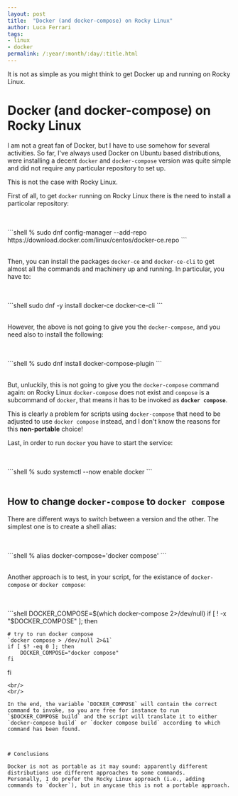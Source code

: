 ```yaml
---
layout: post
title:  "Docker (and docker-compose) on Rocky Linux"
author: Luca Ferrari
tags:
- linux
- docker
permalink: /:year/:month/:day/:title.html
---
```

It is not as simple as you might think to get Docker up and running on Rocky Linux.

# Docker (and docker-compose) on Rocky Linux

I am not a great fan of Docker, but I have to use somehow for several activities.
So far, I've always used Docker on Ubuntu based distributions, were installing a decent `docker` and `docker-compose` version was quite simple and did not require any particular repository to set up.

This is not the case with Rocky Linux.

First of all, to get `docker` running on Rocky Linux there is the need to install a particolar repository:

<br/>
<br/>
```shell
% sudo dnf config-manager --add-repo https://download.docker.com/linux/centos/docker-ce.repo
```
<br/>
<br/>

Then, you can install the packages `docker-ce` and `docker-ce-cli` to get almost all the commands and machinery up and running. In particular, you have to:

<br/>
<br/>
```shell
sudo dnf -y install docker-ce docker-ce-cli
```
<br/>
<br/>

However, the above is not going to give you the `docker-compose`, and you need also to install the following:


<br/>
<br/>
```shell
% sudo dnf install docker-compose-plugin
```
<br/>
<br/>

But, unluckily, this is not going to give you the `docker-compose` command again: on Rocky Linux `docker-compose` does not exist and `compose` is a subcommand of `docker`, that means it has to be invoked as **`docker compose`**.

This is clearly a problem for scripts using `docker-compose` that need to be adjusted to use `docker compose` instead, and I don't know the reasons for this **non-portable** choice!


Last, in order to run `docker` you have to start the service:

<br/>
<br/>
```shell
% sudo systemctl --now enable docker
```
<br/>
<br/>



## How to change `docker-compose` to `docker compose`

There are different ways to switch between a version and the other.
The simplest one is to create a shell alias:

<br/>
<br/>
```shell
% alias docker-compose='docker compose'
```
<br/>
<br/>


Another approach is to test, in your script, for the existance of `docker-compose` or `docker compose`:

<br/>
<br/>
```shell
DOCKER_COMPOSE=$(which docker-compose 2>/dev/null)
if [ ! -x "$DOCKER_COMPOSE" ]; then

    # try to run docker compose
    `docker compose > /dev/null 2>&1`
    if [ $? -eq 0 ]; then
		DOCKER_COMPOSE="docker compose"
    fi
fi

```
<br/>
<br/>

In the end, the variable `DOCKER_COMPOSE` will contain the correct command to invoke, so you are free for instance to run `$DOCKER_COMPOSE build` and the script will translate it to either `docker-compose build` or `docker compose build` according to which command has been found.



# Conclusions

Docker is not as portable as it may sound: apparently different distributions use different approaches to some commands.
Personally, I do prefer the Rocky Linux approach (i.e., adding commands to `docker`), but in anycase this is not a portable approach.
